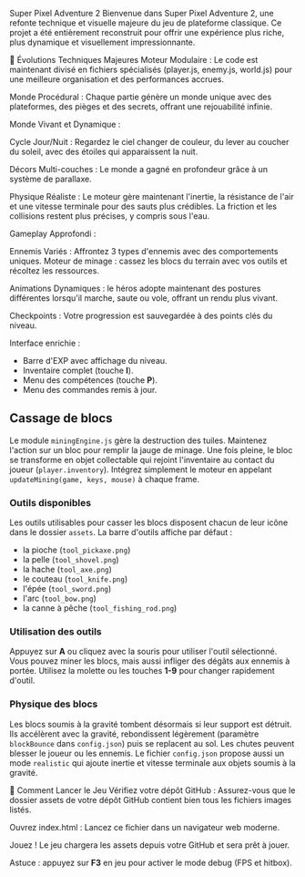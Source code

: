 Super Pixel Adventure 2
Bienvenue dans Super Pixel Adventure 2, une refonte technique et visuelle majeure du jeu de plateforme classique. Ce projet a été entièrement reconstruit pour offrir une expérience plus riche, plus dynamique et visuellement impressionnante.

🌟 Évolutions Techniques Majeures
Moteur Modulaire : Le code est maintenant divisé en fichiers spécialisés (player.js, enemy.js, world.js) pour une meilleure organisation et des performances accrues.

Monde Procédural : Chaque partie génère un monde unique avec des plateformes, des pièges et des secrets, offrant une rejouabilité infinie.

Monde Vivant et Dynamique :

Cycle Jour/Nuit : Regardez le ciel changer de couleur, du lever au coucher du soleil, avec des étoiles qui apparaissent la nuit.

Décors Multi-couches : Le monde a gagné en profondeur grâce à un système de parallaxe.

Physique Réaliste : Le moteur gère maintenant l'inertie, la résistance de l'air et une vitesse terminale pour des sauts plus crédibles. La friction et les collisions restent plus précises, y compris sous l'eau.

Gameplay Approfondi :

Ennemis Variés : Affrontez 3 types d'ennemis avec des comportements uniques.
Moteur de minage : cassez les blocs du terrain avec vos outils et récoltez les ressources.

Animations Dynamiques : le héros adopte maintenant des postures
différentes lorsqu'il marche, saute ou vole, offrant un rendu plus vivant.

Checkpoints : Votre progression est sauvegardée à des points clés du niveau.

Interface enrichie :
- Barre d'EXP avec affichage du niveau.
- Inventaire complet (touche **I**).
- Menu des compétences (touche **P**).
- Menu des commandes remis à jour.

## Cassage de blocs

Le module `miningEngine.js` gère la destruction des tuiles. Maintenez l'action sur un bloc pour remplir la jauge de minage. Une fois pleine, le bloc se transforme en objet collectable qui rejoint l'inventaire au contact du joueur (`player.inventory`). Intégrez simplement le moteur en appelant `updateMining(game, keys, mouse)` à chaque frame.

### Outils disponibles

Les outils utilisables pour casser les blocs disposent chacun de leur icône dans le dossier `assets`. La barre d'outils affiche par défaut :

- la pioche (`tool_pickaxe.png`)
- la pelle (`tool_shovel.png`)
- la hache (`tool_axe.png`)
- le couteau (`tool_knife.png`)
- l'épée (`tool_sword.png`)
- l'arc (`tool_bow.png`)
- la canne à pêche (`tool_fishing_rod.png`)

### Utilisation des outils

Appuyez sur **A** ou cliquez avec la souris pour utiliser l'outil sélectionné. Vous pouvez miner les blocs, mais aussi infliger des dégâts aux ennemis à portée. Utilisez la molette ou les touches **1-9** pour changer rapidement d'outil.

### Physique des blocs

Les blocs soumis à la gravité tombent désormais si leur support est détruit. Ils accélèrent avec la gravité, rebondissent légèrement (paramètre `blockBounce` dans `config.json`) puis se replacent au sol. Les chutes peuvent blesser le joueur ou les ennemis.
Le fichier `config.json` propose aussi un mode `realistic` qui ajoute inertie et vitesse terminale aux objets soumis à la gravité.

🚀 Comment Lancer le Jeu
Vérifiez votre dépôt GitHub : Assurez-vous que le dossier assets de votre dépôt GitHub contient bien tous les fichiers images listés.

Ouvrez index.html : Lancez ce fichier dans un navigateur web moderne.

Jouez ! Le jeu chargera les assets depuis votre GitHub et sera prêt à jouer.

Astuce : appuyez sur **F3** en jeu pour activer le mode debug (FPS et hitbox).
